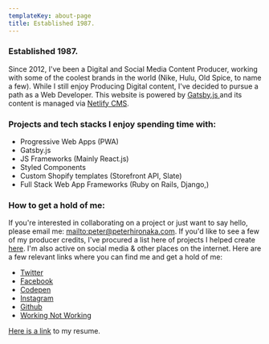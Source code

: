 ```yaml
---
templateKey: about-page
title: Established 1987.
---
```

### Established 1987.

Since 2012, I've been a Digital and Social Media Content Producer, working with some of the coolest brands in the world (Nike, Hulu, Old Spice, to name a few).  While I still enjoy Producing Digital content, I've decided to pursue a path as a Web Developer. This website is powered by [Gatsby.js ](gatsbyjs.org)and its content is managed via [Netlify CMS](netlifycms.org).

### Projects and tech stacks I enjoy spending time with:

* Progressive Web Apps (PWA)
* Gatsby.js
* JS Frameworks (Mainly React.js)
* Styled Components
* Custom Shopify templates (Storefront API, Slate)
* Full Stack Web App Frameworks (Ruby on Rails, Django,)

### How to get a hold of me:

If you're interested in collaborating on a project or just want to say hello, please email me: <mailto:peter@peterhironaka.com>. If you'd like to see a few of my producer credits, I've procured a list here of projects I helped create [here](https://producer.peterhironaka.com). I'm also active on social media & other places on the internet. Here are a few relevant links where you can find me and get a hold of me:

* [Twitter](https://twitter.com/peterhironaka)
* [Facebook](https://facebook.com/peterhironaka)
* [Codepen](https://codepen.io/peterhironaka)
* [Instagram](https://instagram.com/peterhironaka)
* [Github](https://github.com/PHironaka)
* [Working Not Working](https://workingnotworking.com/peterhironaka)

[Here is a link](<peter-hironaka-site-2018/static/img/pjh-resume-min (1).pdf>) to my resume.
